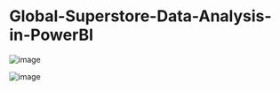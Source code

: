 # Global-Superstore-Data-Analysis-in-PowerBI

![image](https://user-images.githubusercontent.com/64730394/176134101-e2824586-02df-4f0a-92d5-96a25ebb6639.png)

![image](https://user-images.githubusercontent.com/64730394/176134611-fbacdc7a-5fcd-4625-ae0d-9a8e3ed5584e.png)
